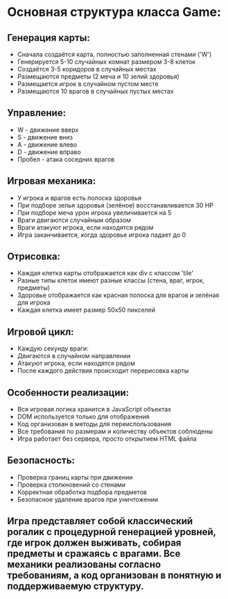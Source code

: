 # Основная структура класса Game:
## Генерация карты:
- Сначала создаётся карта, полностью заполненная стенами ('W')
- Генерируется 5-10 случайных комнат размером 3-8 клеток
- Создаётся 3-5 коридоров в случайных местах
- Размещаются предметы (2 меча и 10 зелий здоровья)
- Размещается игрок в случайном пустом месте
- Размещаются 10 врагов в случайных пустых местах
## Управление:
- W - движение вверх
- S - движение вниз
- A - движение влево
- D - движение вправо
- Пробел - атака соседних врагов
## Игровая механика:
- У игрока и врагов есть полоска здоровья
- При подборе зелья здоровья (зелёное) восстанавливается 30 HP
- При подборе меча урон игрока увеличивается на 5
- Враги двигаются случайным образом
- Враги атакуют игрока, если находятся рядом
- Игра заканчивается, когда здоровье игрока падает до 0
## Отрисовка:
- Каждая клетка карты отображается как div с классом 'tile'
- Разные типы клеток имеют разные классы (стена, враг, игрок, предметы)
- Здоровье отображается как красная полоска для врагов и зелёная для игрока
- Каждая клетка имеет размер 50x50 пикселей
## Игровой цикл:
- Каждую секунду враги:
- Двигаются в случайном направлении
- Атакуют игрока, если находятся рядом
- После каждого действия происходит перерисовка карты
## Особенности реализации:
- Вся игровая логика хранится в JavaScript объектах
- DOM используется только для отображения
- Код организован в методы для переиспользования
- Все требования по размерам и количеству объектов соблюдены
- Игра работает без сервера, просто открытием HTML файла
## Безопасность:
- Проверка границ карты при движении
- Проверка столкновений со стенами
- Корректная обработка подбора предметов
- Безопасное удаление врагов при уничтожении
## Игра представляет собой классический рогалик с процедурной генерацией уровней, где игрок должен выживать, собирая предметы и сражаясь с врагами. Все механики реализованы согласно требованиям, а код организован в понятную и поддерживаемую структуру.